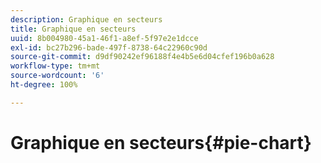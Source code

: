 ```yaml
---
description: Graphique en secteurs
title: Graphique en secteurs
uuid: 8b004980-45a1-46f1-a8ef-5f97e2e1dcce
exl-id: bc27b296-bade-497f-8738-64c22960c90d
source-git-commit: d9df90242ef96188f4e4b5e6d04cfef196b0a628
workflow-type: tm+mt
source-wordcount: '6'
ht-degree: 100%

---
```


# Graphique en secteurs{#pie-chart}
